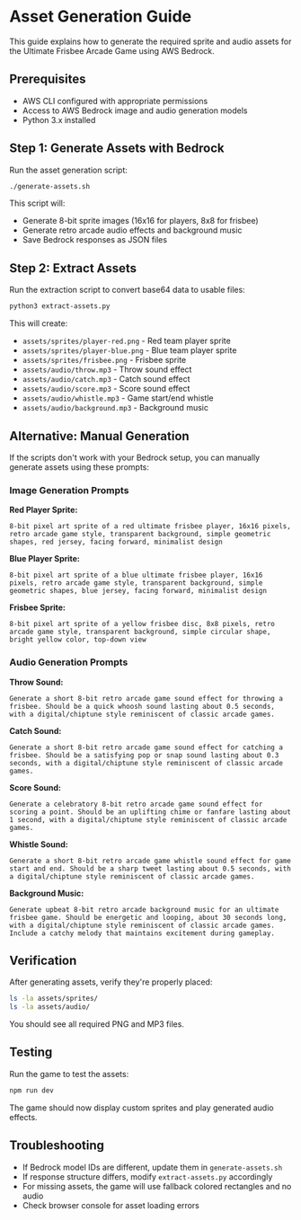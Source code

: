 # Asset Generation Guide

This guide explains how to generate the required sprite and audio assets for the Ultimate Frisbee Arcade Game using AWS Bedrock.

## Prerequisites

- AWS CLI configured with appropriate permissions
- Access to AWS Bedrock image and audio generation models
- Python 3.x installed

## Step 1: Generate Assets with Bedrock

Run the asset generation script:

```bash
./generate-assets.sh
```

This script will:
- Generate 8-bit sprite images (16x16 for players, 8x8 for frisbee)
- Generate retro arcade audio effects and background music
- Save Bedrock responses as JSON files

## Step 2: Extract Assets

Run the extraction script to convert base64 data to usable files:

```bash
python3 extract-assets.py
```

This will create:
- `assets/sprites/player-red.png` - Red team player sprite
- `assets/sprites/player-blue.png` - Blue team player sprite  
- `assets/sprites/frisbee.png` - Frisbee sprite
- `assets/audio/throw.mp3` - Throw sound effect
- `assets/audio/catch.mp3` - Catch sound effect
- `assets/audio/score.mp3` - Score sound effect
- `assets/audio/whistle.mp3` - Game start/end whistle
- `assets/audio/background.mp3` - Background music

## Alternative: Manual Generation

If the scripts don't work with your Bedrock setup, you can manually generate assets using these prompts:

### Image Generation Prompts

**Red Player Sprite:**
```
8-bit pixel art sprite of a red ultimate frisbee player, 16x16 pixels, retro arcade game style, transparent background, simple geometric shapes, red jersey, facing forward, minimalist design
```

**Blue Player Sprite:**
```
8-bit pixel art sprite of a blue ultimate frisbee player, 16x16 pixels, retro arcade game style, transparent background, simple geometric shapes, blue jersey, facing forward, minimalist design
```

**Frisbee Sprite:**
```
8-bit pixel art sprite of a yellow frisbee disc, 8x8 pixels, retro arcade game style, transparent background, simple circular shape, bright yellow color, top-down view
```

### Audio Generation Prompts

**Throw Sound:**
```
Generate a short 8-bit retro arcade game sound effect for throwing a frisbee. Should be a quick whoosh sound lasting about 0.5 seconds, with a digital/chiptune style reminiscent of classic arcade games.
```

**Catch Sound:**
```
Generate a short 8-bit retro arcade game sound effect for catching a frisbee. Should be a satisfying pop or snap sound lasting about 0.3 seconds, with a digital/chiptune style reminiscent of classic arcade games.
```

**Score Sound:**
```
Generate a celebratory 8-bit retro arcade game sound effect for scoring a point. Should be an uplifting chime or fanfare lasting about 1 second, with a digital/chiptune style reminiscent of classic arcade games.
```

**Whistle Sound:**
```
Generate a short 8-bit retro arcade game whistle sound effect for game start and end. Should be a sharp tweet lasting about 0.5 seconds, with a digital/chiptune style reminiscent of classic arcade games.
```

**Background Music:**
```
Generate upbeat 8-bit retro arcade background music for an ultimate frisbee game. Should be energetic and looping, about 30 seconds long, with a digital/chiptune style reminiscent of classic arcade games. Include a catchy melody that maintains excitement during gameplay.
```

## Verification

After generating assets, verify they're properly placed:

```bash
ls -la assets/sprites/
ls -la assets/audio/
```

You should see all required PNG and MP3 files.

## Testing

Run the game to test the assets:

```bash
npm run dev
```

The game should now display custom sprites and play generated audio effects.

## Troubleshooting

- If Bedrock model IDs are different, update them in `generate-assets.sh`
- If response structure differs, modify `extract-assets.py` accordingly
- For missing assets, the game will use fallback colored rectangles and no audio
- Check browser console for asset loading errors